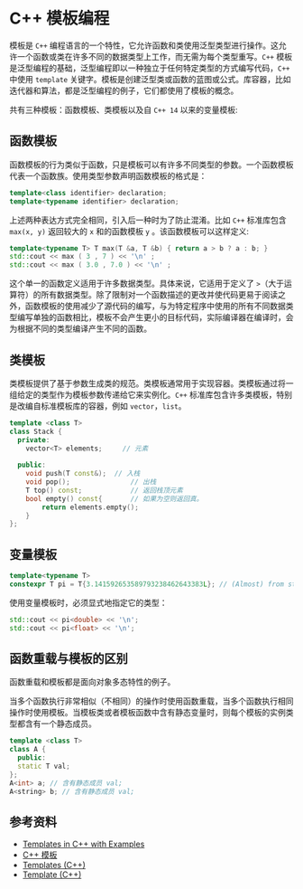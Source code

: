 # C++ 模板编程

模板是 `C++` 编程语言的一个特性，它允许函数和类使用泛型类型进行操作。这允许一个函数或类在许多不同的数据类型上工作，而无需为每个类型重写。`C++` 模板是泛型编程的基础，泛型编程即以一种独立于任何特定类型的方式编写代码，`C++` 中使用 `template` 关键字。模板是创建泛型类或函数的蓝图或公式。库容器，比如迭代器和算法，都是泛型编程的例子，它们都使用了模板的概念。

共有三种模板：函数模板、类模板以及自 `C++ 14` 以来的变量模板:

## 函数模板

函数模板的行为类似于函数，只是模板可以有许多不同类型的参数。一个函数模板代表一个函数族。使用类型参数声明函数模板的格式是：

```cpp
template<class identifier> declaration;
template<typename identifier> declaration;
```

上述两种表达方式完全相同，引入后一种时为了防止混淆。比如 `C++` 标准库包含 `max(x, y)` 返回较大的 `x` 和的函数模板 `y` 。该函数模板可以这样定义:

```cpp
template<typename T> T max(T &a, T &b) { return a > b ? a : b; }
std::cout << max ( 3 , 7 ) << '\n' ;
std::cout << max ( 3.0 , 7.0 ) << '\n' ;
```

这个单一的函数定义适用于许多数据类型。具体来说，它适用于定义了 `>`（大于运算符）的所有数据类型。除了限制对一个函数描述的更改并使代码更易于阅读之外，函数模板的使用减少了源代码的编写，与为特定程序中使用的所有不同数据类型编写单独的函数相比，模板不会产生更小的目标代码，实际编译器在编译时，会为根据不同的类型编译产生不同的函数。

## 类模板

类模板提供了基于参数生成类的规范。类模板通常用于实现容器。类模板通过将一组给定的类型作为模板参数传递给它来实例化。`C++` 标准库包含许多类模板，特别是改编自标准模板库的容器，例如 `vector`，`list`。

```cpp
template <class T>
class Stack { 
  private: 
    vector<T> elements;     // 元素 
 
  public: 
    void push(T const&);  // 入栈
    void pop();               // 出栈
    T top() const;            // 返回栈顶元素
    bool empty() const{       // 如果为空则返回真。
        return elements.empty(); 
    } 
}; 
```

## 变量模板

```cpp
template<typename T> 
constexpr T pi = T{3.141592653589793238462643383L}; // (Almost) from std::numbers::pi
```

使用变量模板时，必须显式地指定它的类型：

```cpp
std::cout << pi<double> << '\n';
std::cout << pi<float> << '\n';
```

## 函数重载与模板的区别

函数重载和模板都是面向对象多态特性的例子。

当多个函数执行非常相似（不相同）的操作时使用函数重载，当多个函数执行相同操作时使用模板。当模板类或者模板函数中含有静态变量时，则每个模板的实例类型都含有一个静态成员。

```cpp
template <class T>
class A { 
  public: 
  static T val; 
}; 
A<int> a; // 含有静态成员 val;
A<string> b; // 含有静态成员 val;
```

## 参考资料

- [Templates in C++ with Examples](https://www.geeksforgeeks.org/templates-cpp/)
- [C++ 模板](https://www.runoob.com/cplusplus/cpp-templates.html)
- [Templates (C++)](https://docs.microsoft.com/en-us/cpp/cpp/templates-cpp?view=msvc-170)
- [Template (C++)](https://en.wikipedia.org/wiki/Template_(C%2B%2B))
